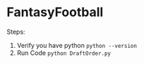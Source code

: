 # FantasyFootball

Steps:

1) Verify you have python `python --version`
2) Run Code `python DraftOrder.py`

